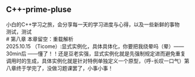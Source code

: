 ## C++-prime-pluse
小白的C++学习之旅，会分享每一天的学习进度与心得，以及一些新鲜的事物
<br>测试，测试
<br># 第八章 本章留空：重载解析
<br>2025.10.15 （Ticome）:显式实例化，具体具体化，你要把我绕晕吗（晕）——30min后 ——懂了！！还是豆老实强，显式实例化就是先强制规定进而避免重复调用时的生成，具体实例化就是针对特例单独定义一个原型，（呼-长叹一口气）第八章终于学完了，没做习题课罢了，小事小事！

